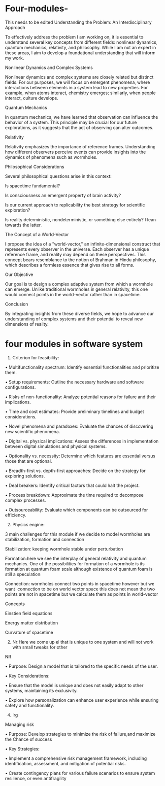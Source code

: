 # Four-modules-

This needs to be edited 
Understanding the Problem: An Interdisciplinary Approach


To effectively address the problem I am working on, it is essential to understand several key concepts from different fields: nonlinear dynamics, quantum mechanics, relativity, and philosophy. While I am not an expert in these areas, I aim to develop a foundational understanding that will inform my work.


Nonlinear Dynamics and Complex Systems

Nonlinear dynamics and complex systems are closely related but distinct fields. For our purposes, we will focus on emergent phenomena, where interactions between elements in a system lead to new properties. For example, when atoms interact, chemistry emerges; similarly, when people interact, culture develops.


Quantum Mechanics

In quantum mechanics, we have learned that observation can influence the behavior of a system. This principle may be crucial for our future explorations, as it suggests that the act of observing can alter outcomes.


Relativity

Relativity emphasizes the importance of reference frames. Understanding how different observers perceive events can provide insights into the dynamics of phenomena such as wormholes.


Philosophical Considerations

Several philosophical questions arise in this context:


Is spacetime fundamental?

Is consciousness an emergent property of brain activity?

Is our current approach to replicability the best strategy for scientific exploration?

Is reality deterministic, nondeterministic, or something else entirely? I lean towards the latter.

The Concept of a World-Vector

I propose the idea of a "world-vector," an infinite-dimensional construct that represents every observer in the universe. Each observer has a unique reference frame, and reality may depend on these perspectives. This concept bears resemblance to the notion of Brahman in Hindu philosophy, which describes a formless essence that gives rise to all forms.


Our Objective

Our goal is to design a complex adaptive system from which a wormhole can emerge. Unlike traditional wormholes in general relativity, this one would connect points in the world-vector rather than in spacetime.


Conclusion

By integrating insights from these diverse fields, we hope to advance our understanding of complex systems and their potential to reveal new dimensions of reality.





# four modules in software system 



1. Criterion for feasibility:



• Multifunctionality spectrum: Identify essential functionalities and prioritize them.


• Setup requirements: Outline the necessary hardware and software configurations.


• Risks of non-functionality: Analyze potential reasons for failure and their implications.


• Time and cost estimates: Provide preliminary timelines and budget considerations.


• Novel phenomena and paradoxes: Evaluate the chances of discovering new scientific phenomena.


• Digital vs. physical implications: Assess the differences in implementation between digital simulations and physical systems.


• Optionality vs. necessity: Determine which features are essential versus those that are optional.


• Breadth-first vs. depth-first approaches: Decide on the strategy for exploring solutions.


• Deal breakers: Identify critical factors that could halt the project.


• Process breakdown: Approximate the time required to decompose complex processes.


• Outsourceability: Evaluate which components can be outsourced for efficiency.




2. Physics engine:



3 main challenges for this module if we decide to model wormholes are stabilization, formation and connection




Stabilization: keeping wormhole stable under perturbation 



Formation:here we see the interplay of general relativity and quantum mechanics. One of the possibilities for formation of a wormhole is its formation at quantum foam scale although existence of quantum foam is still a speculation 




Connection: wormholes connect two points in spacetime however but we want  connection to be on world vector space this does not mean the two points are not in spacetime but we calculate them as points in world-vector 




Concepts 

Einstien field equations 


Energy matter distribution 


Curvature of spacetime 


2. Nr:Here we come up el that is unique to one system and will not work with small tweaks for other


NR


• Purpose: Design a model that is tailored to the specific needs of the user.


• Key Considerations:


• Ensure that the model is unique and does not easily adapt to other systems, maintaining its exclusivity.


• Explore how personalization can enhance user experience while ensuring safety and functionality.




4. Irg

Managing risk

• Purpose: Develop strategies to minimize the risk of failure,and maximize the Chance of success 


• Key Strategies:


• Implement a comprehensive risk management framework, including identification, assessment, and mitigation of potential risks.


• Create contingency plans for various failure scenarios to ensure system resilience, or even antifragility 






